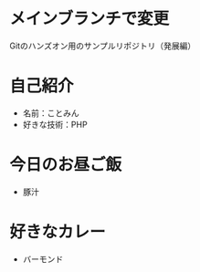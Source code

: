 # メインブランチで変更
Gitのハンズオン用のサンプルリポジトリ（発展編）

# 自己紹介
- 名前：ことみん
- 好きな技術：PHP

# 今日のお昼ご飯
- 豚汁

# 好きなカレー
- バーモンド
